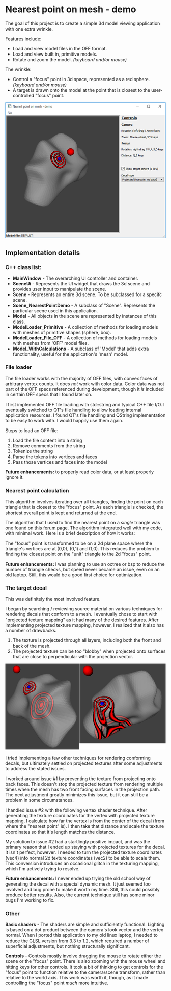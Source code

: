 # Nearest point on mesh - demo
The goal of this project is to create a simple 3d model viewing application with one extra wrinkle.

Features include:
- Load and view model files in the OFF format.
- Load and view built in, primitive models.
- Rotate and zoom the model. <i>(keyboard and/or mouse)</i>

The wrinkle:
- Control a "focus" point in 3d space, represented as a red sphere. <i>(keyboard and/or mouse)</i>
- A target is drawn onto the model at the point that is closest to the user-controlled "focus" point.

![An image of the application](readme_screen01.png?raw=true "The application")

## Implementation details

### C++ class list:
- <b>MainWindow</b> - The overarching UI controller and container.
- <b>SceneUi</b> - Represents the UI widget that draws the 3d scene and provides user input to manipulate the scene.
- <b>Scene</b> - Represents an entire 3d scene.  To be subclassed for a specifc scene.
- <b>Scene_NearestPointDemo</b> - A subclass of "Scene".  Represents the particular scene used in this application.
- <b>Model</b> - All objects in the scene are represented by instances of this class.
- <b>ModelLoader_Primitive</b> - A collection of methods for loading models with meshes of primitive shapes (sphere, box).
- <b>ModelLoader_File_OFF</b> - A collection of methods for loading models with meshes from 'OFF' model files.
- <b>Model_WithCalculations</b> - A subclass of 'Model' that adds extra functionality, useful for the application's 'mesh' model.

### File loader
The file loader works with the majority of OFF files, with convex faces of arbitrary vertex counts.  It does <i>not</i> work with color data.  Color data was not part of the OFF specs referenced during development, though it <i>is</i> included in certain OFF specs that I found later on.

I first implemented OFF file loading with std::string and typical C++ file I/O.  I eventually switched to QT's file handling to allow loading internal application resources.  I found QT's file handling and QString implementation to be easy to work with.  I would happily use them again.

Steps to load an OFF file:
1) Load the file content into a string
2) Remove comments from the string
3) Tokenize the string
4) Parse the tokens into vertices and faces
5) Pass those vertices and faces into the model

<b>Future enhancements: </b> to properly read color data, or at least properly ignore it.

### Nearest point calculation
This algorithm involves iterating over all triangles, finding the point on each triangle that is closest to the "focus" point.  As each triangle is checked, the shortest overall point is kept and returned at the end.

The algorithm that I used to find the nearest point on a <i>single</i> triangle was one found on <a href='https://www.gamedev.net/forums/topic/552906-closest-point-on-triangle/' target='_blank'>this forum page</a>.  The algorithm integrated well with my code, with minimal work.  Here is a brief description of how it works:

The "focus" point is transformed to be on a 2d plane space where the triangle's vertices are at (0,0), (0,1) and (1,0).  This reduces the problem to finding the closest point on the "unit" triangle to the 2d "focus" point.

<b>Future enhancements: </b>I was planning to use an octree or bsp to reduce the number of triangle checks, but speed never became an issue, even on an old laptop.  Still, this would be a good first choice for optimization.

### The target decal
This was definitely the most involved feature.

I began by searching / reviewing source material on various techniques for rendering decals that conform to a mesh.  I eventually chose to start with "projected texture mapping" as it had many of the desired features.
After implementing projected texture mapping, however, I realized that it also has a number of drawbacks.
1) The texture is projected through all layers, including both the front and back of the mesh.
2) The projected texture can be too "blobby" when projected onto surfaces that are close to perpendicular with the projection vector.

![An image of projected texture drawbacks](readme_screen02.png?raw=true "Projected texture mapping drawbacks")

I tried implementing a few other techniques for rendering conforming decals, but ultimately settled on projected textures after some adjustments to address the stated issues.

I worked around issue #1 by preventing the texture from projecting onto back faces.  This doesn't stop the projected texture from rendering multiple times when the mesh has two front facing surfaces in the projection path.  The next adjustment greatly minimizes this issue, but it can still be a problem in some circumstances.

I handled issue #2 with the following vertex shader technique.  After generating the texture coordinates for the vertex with projected texture mapping, I calculate how far the vertex is from the center of the decal (from where the "nearest point" is).  I then take that distance and scale the texture coordinates so that it's length matches the distance.

My solution to issue #2 had a startlingly positive impact, and was the primary reason that I ended up staying with projected textures for the decal.  It isn't perfect, however.  I needed to turn the projected texture coordinates (vec4) into normal 2d texture coordinates  (vec2) to be able to scale them.  This conversion introduces an occasional glitch in the texturing mapping, which I'm actively trying to resolve.

<b>Future enhancements: </b> I never ended up trying the old school way of generating the decal with a special dynamic mesh.  It just seemed too involved and bug prone to make it worth my time.  Still, this could possibly produce better results.
Also, the current technique still has some minor bugs I'm working to fix.

### Other

<b>Basic shaders</b> - The shaders are simple and sufficiently functional.  Lighting is based on a dot product between the camera's look vector and the vertex normal.  When I ported this application to my old linux laptop, I needed to reduce the GLSL version from 3.3 to 1.2, which required a number of superficial adjustments, but nothing structurally significant.

<b>Controls</b> - Controls mostly involve dragging the mouse to rotate either the scene or the "focus" point.  There is also zooming with the mouse wheel and hitting keys for other controls.  It took a bit of thinking to get controls for the "focus" point to function relative to the camera/scene transform, rather than relative to the world axis.  This work was worth it, though, as it made controlling the "focus" point <i>much</i> more intuitive.
